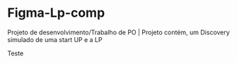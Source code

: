 # Figma-Lp-comp
Projeto de desenvolvimento/Trabalho de PO | Projeto contém, um Discovery simulado de uma start UP e a LP 

Teste
